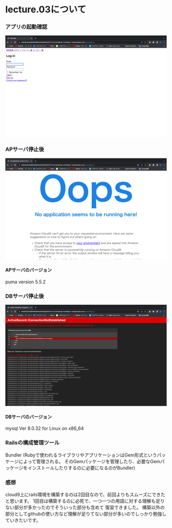 # lecture.03について

### アプリの起動確認

![アプリの起動確認](images/kidou.png)

### APサーバ停止後

![APサーバ停止](images/error2.png)

#### APサーバのバージョン
puma version 5.5.2

### DBサーバ停止後

![DBサーバ停止](images/error.png)

#### DBサーバのバージョン
mysql  Ver 8.0.32 for Linux on x86_64

### Railsの構成管理ツール
Bundler
(Rubyで使われるライブラリやアプリケーションはGem形式というパッケージによって管理される。
そのGemパッケージを管理したり、必要なGemパッケージをインストールしたりするのに必要になるのがBundler)

### 感想
cloud9上にrails環境を構築するのは2回目なので、前回よりもスムーズにできたと思います。
1回目は構築するのに必死で、一つ一つの用語に対する理解も足りない部分が多かったのでそういった部分も含めて
復習できました。
構築以外の部分としてgithubの使い方など理解が足りてない部分が多いのでしっかり勉強していきたいです。
